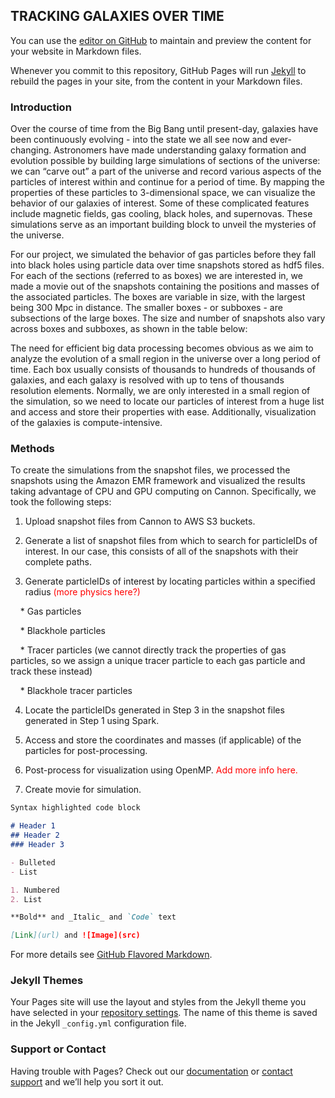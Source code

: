 ## TRACKING GALAXIES OVER TIME

You can use the [editor on GitHub](https://github.com/jenliketen/cs_205_project/edit/master/README.md) to maintain and preview the content for your website in Markdown files.

Whenever you commit to this repository, GitHub Pages will run [Jekyll](https://jekyllrb.com/) to rebuild the pages in your site, from the content in your Markdown files.

### Introduction

Over the course of time from the Big Bang until present-day, galaxies have been continuously evolving - into the state we all see now and ever-changing. Astronomers have made understanding galaxy formation and evolution possible by building large simulations of sections of the universe: we can “carve out” a part of the universe and record various aspects of the particles of interest within and continue for a period of time. By mapping the properties of these particles to 3-dimensional space, we can visualize the behavior of our galaxies of interest. Some of these complicated features include magnetic fields, gas cooling, black holes, and supernovas. These simulations serve as an important building block to unveil the mysteries of the universe.

For our project, we simulated the behavior of gas particles before they fall into black holes using particle data over time snapshots stored as hdf5 files. For each of the sections (referred to as boxes) we are interested in, we made a movie out of the snapshots containing the positions and masses of the associated particles. The boxes are variable in size, with the largest being 300 Mpc in distance. The smaller boxes - or subboxes - are subsections of the large boxes. The size and number of snapshots also vary across boxes and subboxes, as shown in the table below:

The need for efficient big data processing becomes obvious as we aim to analyze the evolution of a small region in the universe over a long period of time. Each box usually consists of thousands to hundreds of thousands of galaxies, and each galaxy is resolved with up to tens of thousands resolution elements. Normally, we are only interested in a small region of the simulation, so we need to locate our particles of interest from a huge list and access and store their properties with ease. Additionally, visualization of the galaxies is compute-intensive.

### Methods

To create the simulations from the snapshot files, we processed the snapshots using the Amazon EMR framework and visualized the results taking advantage of CPU and GPU computing on Cannon. Specifically, we took the following steps:

1. Upload snapshot files from Cannon to AWS S3 buckets.

2. Generate a list of snapshot files from which to search for particleIDs of interest. In our case, this consists of all of the snapshots with their complete paths.

3. Generate particleIDs of interest by locating particles within a specified radius <font color='red'>(more physics here?)</font>

&nbsp;&nbsp;&nbsp;&nbsp;* Gas particles

&nbsp;&nbsp;&nbsp;&nbsp;* Blackhole particles

&nbsp;&nbsp;&nbsp;&nbsp;* Tracer particles (we cannot directly track the properties of gas particles, so we assign a unique tracer particle to each gas particle and track these instead)

&nbsp;&nbsp;&nbsp;&nbsp;* Blackhole tracer particles


4. Locate the particleIDs generated in Step 3 in the snapshot files generated in Step 1 using Spark.

5. Access and store the coordinates and masses (if applicable) of the particles for post-processing.

6. Post-process for visualization using OpenMP. <font color='red'>Add more info here.</font>

7. Create movie for simulation.



```markdown
Syntax highlighted code block

# Header 1
## Header 2
### Header 3

- Bulleted
- List

1. Numbered
2. List

**Bold** and _Italic_ and `Code` text

[Link](url) and ![Image](src)
```

For more details see [GitHub Flavored Markdown](https://guides.github.com/features/mastering-markdown/).

### Jekyll Themes

Your Pages site will use the layout and styles from the Jekyll theme you have selected in your [repository settings](https://github.com/jenliketen/cs_205_project/settings). The name of this theme is saved in the Jekyll `_config.yml` configuration file.

### Support or Contact

Having trouble with Pages? Check out our [documentation](https://help.github.com/categories/github-pages-basics/) or [contact support](https://github.com/contact) and we’ll help you sort it out.
